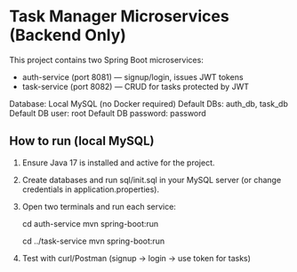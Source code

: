 
# Task Manager Microservices (Backend Only)

This project contains two Spring Boot microservices:
- auth-service (port 8081) — signup/login, issues JWT tokens
- task-service (port 8082) — CRUD for tasks protected by JWT

Database: Local MySQL (no Docker required)
Default DBs: auth_db, task_db
Default DB user: root
Default DB password: password

## How to run (local MySQL)
1. Ensure Java 17 is installed and active for the project.
2. Create databases and run sql/init.sql in your MySQL server (or change credentials in application.properties).
3. Open two terminals and run each service:

    cd auth-service
    mvn spring-boot:run

    cd ../task-service
    mvn spring-boot:run

4. Test with curl/Postman (signup -> login -> use token for tasks)
